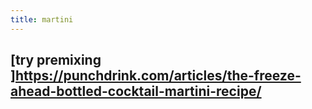 ```yaml
---
title: martini
---
```


## [try premixing ]https://punchdrink.com/articles/the-freeze-ahead-bottled-cocktail-martini-recipe/
##